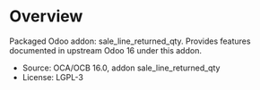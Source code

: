 # Overview

Packaged Odoo addon: sale_line_returned_qty. Provides features documented in upstream Odoo 16 under this addon.

- Source: OCA/OCB 16.0, addon sale_line_returned_qty
- License: LGPL-3
